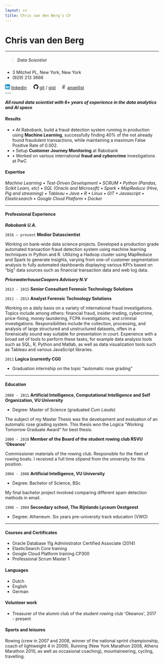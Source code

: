 ```yaml
---
layout: cv
title: Chris van den Berg's CV
---
```

# Chris van den Berg

---

> ##### Data Scientist
* 3 Mitchel PL, New York, New York
* (929) 213 3666 
<div id="webaddress">
<img src="/media/img/linkedinlog.png" alt="linkedimg">&nbsp;<a href="https://www.linkedin.com/in/chris-van-den-berg/">linkedin</a> &emsp; <img src="/media/img/github-logo.png" alt="gitimg">&nbsp;<a href="https://github.com/Bergvca">git</a> / <a href="https://gist.github.com/Bergvca">gist</a> &emsp;<img src="/media/img/angellist.png" alt="angelimg">&nbsp;<a href="https://angel.co/chris-a-van-den-berg">angellist</a>
</div>
---

_**All round data scientist with 6+ years of experience in the data analytics and AI space**_

#### Results
* &bull; At Rabobank, build a fraud detection system running in production using **Machine Learning**, successfully finding 40% of the 
not already found fraudulent transactions, while maintaining a maximum False Positive Rate of 0.002.
* &bull; Setup **Customer Journey Monitoring** at Rabobank 
* &bull; Worked on various international **fraud and cybercrime** investigations at PwC

#### Expertise


_Machine Learning &bull; Test-Driven Development &bull; SCRUM &bull;
Python (Pandas, Scikit Learn, etc) &bull; SQL (Oracle and Microsoft) &bull; Spark &bull; 
MapReduce (Hive, Pig and streaming) &bull; Tableau &bull; Java &bull; R &bull; Linux &bull; GIT
&bull; Javascript &bull; Elasticsearch &bull; Google Cloud Platform &bull; Docker_



---
#### Professional Experience
**_Rabobank U.A._**

`2016 – present`  **Medior Datascientist**

Working on bank-wide data science projects. Developed a production grade automated transaction fraud detection system 
using machine learning techniques in Python and R. Utilizing a Hadoop cluster using MapReduce and Spark to generate 
insights, varying from one-of customer segmentation analysis to fully automated dashboards displaying various KPI’s 
based on “big” data sources such as financial transaction data and web log data. 

**_PricewaterhouseCoopers Advisory N.V_**	

`2013 - 2015`  **Senior Consultant Forensic Technology Solutions**

`2011 - 2013`  **Analyst Forensic Technology Solutions**	

Working on a daily basis on a variety of international fraud investigations. 
Topics include among others: financial fraud, insider-trading, cybercrime, price-fixing, money laundering, 
FCPA investigations, and criminal investigations. Responsibilities include the collection, processing, and analysis of 
large structured and unstructured datasets, often in a forensically sound way suitable for presentation in court. 
Experience with a broad set of tools to perform these tasks, for example data analysis tools such as SQL, R, Python and 
Matlab, as well as data visualization tools such as Tableau and various JavaScript libraries. 

`2011` **Logica (currently CGI)**
* Graduation internship on the topic “automatic rose grading”

---
#### Education
`2008 - 2011` **Artificial Intelligence, Computational Intelligence and Self Organization, VU University** 
*  Degree: Master of Science (graduated _Cum Laude_)

The subject of my Master Thesis was the development and evaluation of an automatic rose grading system. 
This thesis won the Logica “Working Tomorrow Graduate Award” for best thesis.

`2009 - 2010` **Member of the Board of the student rowing club RSVU ‘Okeanos’**

Commissioner materials of the rowing club. Responsible for the fleet of rowing boats. I received a full time stipend 
from the university for this position.


`2004 - 2008` **Artificial Intelligence, VU University**
* Degree: Bachelor of Science, BSc

My final bachelor project involved comparing different spam detection methods in email. 

`1998 – 2004` **Secondary school, The Rijnlands Lyceum Oestgeest**
* Degree: Atheneum. Six years pre-university track education (VWO)

---
#### Courses and Certificates
* Oracle Database 11g Administrator Certified Associate (2014)
* ElasticSearch Core training
* Google Cloud Platform training CP300
* Professional Scrum Master 1


#### Languages
* Dutch
* English
* German

#### Volunteer work
* Treasurer of the alumni club of the student rowing club 'Okeanos', 2017 - present

#### Sports and leisures
Rowing (crew in 2007 and 2008, winner of the national sprint championship, coach of lightweight 4 in 2009), 
Running (New York Marathon 2008, Athens Marathon 2010, as well as occasional coaching), mountaineering, 
cycling, travelling.



[gitimg]: /media/img/github-logo.png
[git]: https://github.com/Bergvca
[gist]: https://gist.github.com/Bergvca
[linkedin]: https://www.linkedin.com/in/chris-van-den-berg/
[linkedimg]: /media/img/linkedinlog.png
[angelimg]: /media/img/angellist.png
[angellist]: https://angel.co/chris-a-van-den-berg


